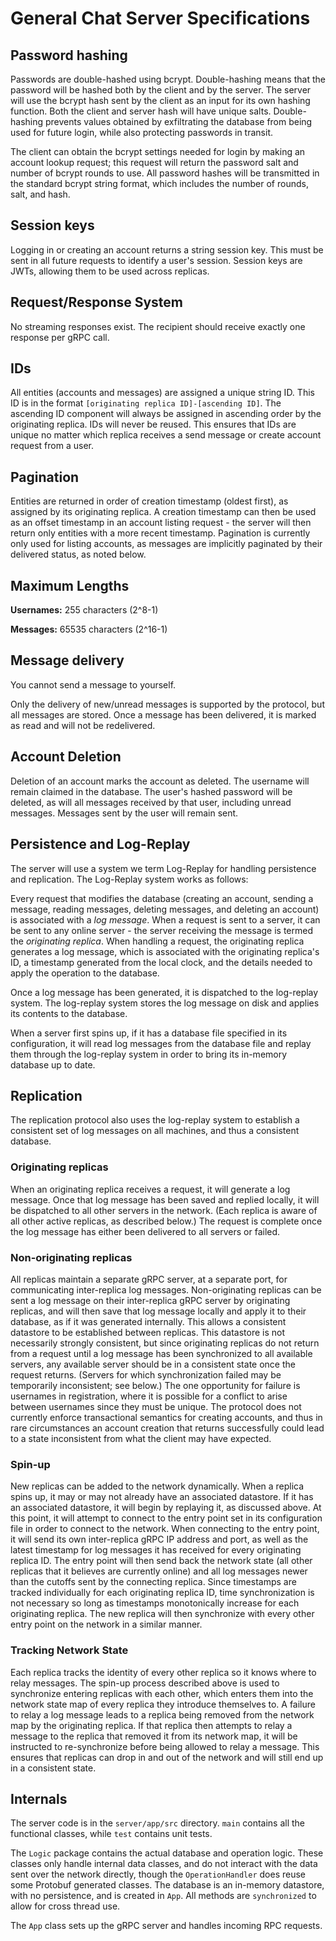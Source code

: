 # General Chat Server Specifications

## Password hashing

Passwords are double-hashed using bcrypt. Double-hashing means that the password will be hashed both by the client and by the server. The server will use the bcrypt hash sent by the client as an input for its own hashing function. Both the client and server hash will have unique salts. Double-hashing prevents values obtained by exfiltrating the database from being used for future login, while also protecting passwords in transit.

The client can obtain the bcrypt settings needed for login by making an account lookup request; this request will return the password salt and number of bcrypt rounds to use. All password hashes will be transmitted in the standard bcrypt string format, which includes the number of rounds, salt, and hash.

## Session keys

Logging in or creating an account returns a string session key. This must be sent in all future requests to identify a user's session. Session keys are JWTs, allowing them to be used across replicas.

## Request/Response System

No streaming responses exist. The recipient should receive exactly one response per gRPC call.

## IDs

All entities (accounts and messages) are assigned a unique string ID. This ID is in the format `[originating replica ID]-[ascending ID]`. The ascending ID component will always be assigned in ascending order by the originating replica. IDs will never be reused. This ensures that IDs are unique no matter which replica receives a send message or create account request from a user.

## Pagination

Entities are returned in order of creation timestamp (oldest first), as assigned by its originating replica. A creation timestamp can then be used as an offset timestamp in an account listing request - the server will then return only entities with a more recent timestamp. Pagination is currently only used for listing accounts, as messages are implicitly paginated by their delivered status, as noted below.

## Maximum Lengths

**Usernames:** 255 characters (2^8-1)

**Messages:** 65535 characters (2^16-1)

## Message delivery

You cannot send a message to yourself.

Only the delivery of new/unread messages is supported by the protocol, but all messages are stored. Once a message has been delivered, it is marked as read and will not be redelivered.

## Account Deletion

Deletion of an account marks the account as deleted. The username will remain claimed in the database. The user's hashed password will be deleted, as will all messages received by that user, including unread messages. Messages sent by the user will remain sent.

## Persistence and Log-Replay

The server will use a system we term Log-Replay for handling persistence and replication. The Log-Replay system works as follows:

Every request that modifies the database (creating an account, sending a message, reading messages, deleting messages, and deleting an account) is associated with a _log message_. When a request is sent to a server, it can be sent to any online server - the server receiving the message is termed the _originating replica_. When handling a request, the originating replica generates a log message, which is associated with the originating replica's ID, a timestamp generated from the local clock, and the details needed to apply the operation to the database.

Once a log message has been generated, it is dispatched to the log-replay system. The log-replay system stores the log message on disk and applies its contents to the database.

When a server first spins up, if it has a database file specified in its configuration, it will read log messages from the database file and replay them through the log-replay system in order to bring its in-memory database up to date.

## Replication

The replication protocol also uses the log-replay system to establish a consistent set of log messages on all machines, and thus a consistent database.

### Originating replicas

When an originating replica receives a request, it will generate a log message. Once that log message has been saved and replied locally, it will be dispatched to all other servers in the network. (Each replica is aware of all other active replicas, as described below.) The request is complete once the log message has either been delivered to all servers or failed.

### Non-originating replicas

All replicas maintain a separate gRPC server, at a separate port, for communicating inter-replica log messages. Non-originating replicas can be sent a log message on their inter-replica gRPC server by originating replicas, and will then save that log message locally and apply it to their database, as if it was generated internally. This allows a consistent datastore to be established between replicas. This datastore is not necessarily strongly consistent, but since originating replicas do not return from a request until a log message has been synchronized to all available servers, any available server should be in a consistent state once the request returns. (Servers for which synchronization failed may be temporarily inconsistent; see below.) The one opportunity for failure is usernames in registration, where it is possible for a conflict to arise between usernames since they must be unique. The protocol does not currently enforce transactional semantics for creating accounts, and thus in rare circumstances an account creation that returns successfully could lead to a state inconsistent from what the client may have expected.

### Spin-up

New replicas can be added to the network dynamically. When a replica spins up, it may or may not already have an associated datastore. If it has an associated datastore, it will begin by replaying it, as discussed above. At this point, it will attempt to connect to the entry point set in its configuration file in order to connect to the network. When connecting to the entry point, it will send its own inter-replica gRPC IP address and port, as well as the latest timestamp for log messages it has received for every originating replica ID. The entry point will then send back the network state (all other replicas that it believes are currently online) and all log messages newer than the cutoffs sent by the connecting replica. Since timestamps are tracked individually for each originating replica ID, time synchronization is not necessary so long as timestamps monotonically increase for each originating replica. The new replica will then synchronize with every other entry point on the network in a similar manner.

### Tracking Network State

Each replica tracks the identity of every other replica so it knows where to relay messages. The spin-up process described above is used to synchronize entering replicas with each other, which enters them into the network state map of every replica they introduce themselves to. A failure to relay a log message leads to a replica being removed from the network map by the originating replica. If that replica then attempts to relay a message to the replica that removed it from its network map, it will be instructed to re-synchronize before being allowed to relay a message. This ensures that replicas can drop in and out of the network and will still end up in a consistent state.

## Internals

The server code is in the `server/app/src` directory. `main` contains all the functional classes, while `test` contains unit tests.

The `Logic` package contains the actual database and operation logic. These classes only handle internal data classes, and do not interact with the data sent over the network directly, though the `OperationHandler` does reuse some Protobuf generated classes. The database is an in-memory datastore, with no persistence, and is created in `App`. All methods are `synchronized` to allow for cross thread use.

The `App` class sets up the gRPC server and handles incoming RPC requests.
